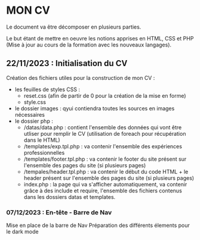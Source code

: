 # MON CV

Le document va être décomposer en plusieurs parties.

Le but étant de mettre en oeuvre les notions apprises en HTML, CSS et PHP (Mise à jour au cours de la formation avec les nouveaux langages).

## 22/11/2023 : Initialisation du CV

Création des fichiers utiles pour la construction de mon CV :

- les feuilles de styles CSS :
  - reset.css (afin de partir de 0 pour la création de la mise en forme)
  - style.css
- le dossier images : qyui contiendra toutes les sources en images nécessaires
- le dossier php :
  - /datas/data.php : contient l'ensemble des données qui vont être utliser pour remplir le CV (utilisation de foreach pour récupération dans le HTML)
  - /templates/exp.tpl.php : va contenir l'ensemble des expériences professionnelles
  - /templates/footer.tpl.php : va contenir le footer du site présent sur l'ensemble des pages du site (si plusieurs pages)
  - /tempales/header.tpl.php : va contenir le début du code HTML + le header présent sur l'ensemble des pages du site (si plusieurs pages)
  - index.php : la page qui va s'afficher automatiquement, va contenir grâce à des include et require, l'ensemble des fichiers contenus dans les dossiers datas et templates.

### 07/12/2023 : En-tête - Barre de Nav

Mise en place de la barre de Nav
Préparation des différents élements pour le dark mode